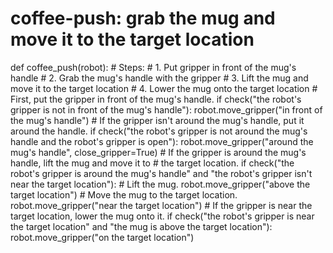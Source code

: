# coffee-push: grab the mug and move it to the target location
def coffee_push(robot):
    # Steps:
    #  1. Put gripper in front of the mug's handle
    #  2. Grab the mug's handle with the gripper
    #  3. Lift the mug and move it to the target location
    #  4. Lower the mug onto the target location
    # First, put the gripper in front of the mug's handle.
    if check("the robot's gripper is not in front of the mug's handle"):
        robot.move_gripper("in front of the mug's handle")
    # If the gripper isn't around the mug's handle, put it around the handle.
    if check("the robot's gripper is not around the mug's handle and the robot's gripper is open"):
        robot.move_gripper("around the mug's handle", close_gripper=True)
    # If the gripper is around the mug's handle, lift the mug and move it to
    # the target location.
    if check("the robot's gripper is around the mug's handle" and "the robot's gripper isn't near the target location"):
        # Lift the mug.
        robot.move_gripper("above the target location")
        # Move the mug to the target location.
        robot.move_gripper("near the target location")
    # If the gripper is near the target location, lower the mug onto it.
    if check("the robot's gripper is near the target location" and "the mug is above the target location"):
        robot.move_gripper("on the target location")